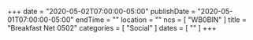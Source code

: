 +++
date = "2020-05-02T07:00:00-05:00"
publishDate = "2020-05-01T07:00:00-05:00"
endTime = ""
location = ""
ncs = [ "WB0BIN" ]
title = "Breakfast Net 0502"
categories = [ "Social" ]
dates = [ "" ]
+++
